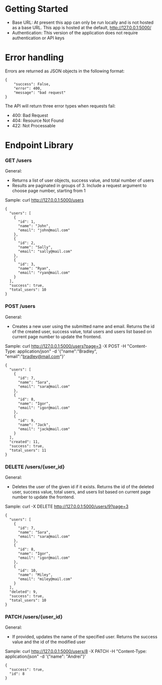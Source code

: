 # Getting Started

- Base URL: At present this app can only be run locally and is not hosted as a base URL. This app is hosted at the default, http://127.0.0.1:5000/
- Authentication: This version of the application does not require authentication or API keys

# Error handling

Errors are returned as JSON objects in the following format:

```
{
    "success": False,
    "error": 400,
    "message": "bad request"
}
```

The API will return three error types when requests fail:

- 400: Bad Request
- 404: Resource Not Found
- 422: Not Processable

# Endpoint Library

### GET /users

General:

- Returns a list of user objects, success value, and total number of users
- Results are paginated in groups of 3. Include a request argument to choose page number, starting from 1

Sample:
curl http://127.0.0.1:5000/users

```
{
  "users": [
    {
      "id": 1,
      "name": "John",
      "email": "john@mail.com"
    },
    {
      "id": 2,
      "name": "Sally",
      "email": "sally@mail.com"
    },
    {
      "id": 3,
      "name": "Ryan",
      "email": "ryan@mail.com"
    }
  ],
  "success": true,
  "total_users": 10
}
```

### POST /users

General:

- Creates a new user using the submitted name and email. Returns the id of the created user, success value, total users and users list based on current page number to update the frontend.

Sample:
curl http://127.0.0.1:5000/users?page=3 -X POST -H "Content-Type: application/json" -d '{"name":"Bradley", "email":"bradley@mail.com"}'

```
{
  "users": [
    {
      "id": 7,
      "name": "Sara",
      "email": "sara@mail.com"
    },
    {
      "id": 8,
      "name": "Igor",
      "email": "igor@mail.com"
    },
    {
      "id": 9,
      "name": "Jack",
      "email": "jack@mail.com"
    }
  ],
  "created": 11,
  "success": true,
  "total_users": 11
}
```

### DELETE /users/{user_id}

General:

- Deletes the user of the given id if it exists. Returns the id of the deleted user, success value, total users, and users list based on current page number to update the frontend.

Sample:
curl -X DELETE http://127.0.0.1:5000/users/9?page=3

```
{
  "users": [
    {
      "id": 7,
      "name": "Sara",
      "email": "sara@mail.com"
    },
    {
      "id": 8,
      "name": "Igor",
      "email": "igor@mail.com"
    },
    {
      "id": 10,
      "name": "Miley",
      "email": "miley@mail.com"
    }
  ],
  "deleted": 9,
  "success": true,
  "total_users": 10
}
```

### PATCH /users/{user_id}

General:

- If provided, updates the name of the specified user. Returns the success value and the id of the modified user

Sample:
curl http://127.0.0.1:5000/users/8 -X PATCH -H "Content-Type: application/json" -d '{"name": "Andrei"}'

```
{
  "success": true,
  "id": 8
}
```
